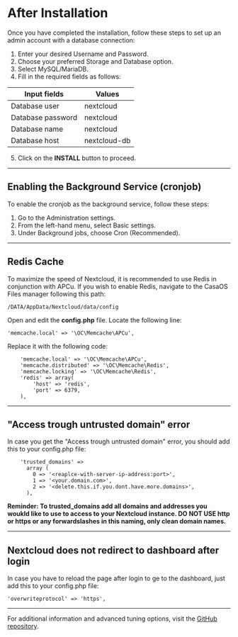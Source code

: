 # After Installation

Once you have completed the installation, follow these steps to set up an admin account with a database connection:

1. Enter your desired Username and Password.
2. Choose your preferred Storage and Database option.
3. Select MySQL/MariaDB.
4. Fill in the required fields as follows:

| Input fields       | Values         |
| ------------------ | -------------- |
| Database user      | nextcloud      |
| Database password  | nextcloud      |
| Database name      | nextcloud      |
| Database host      | nextcloud-db   |

5. Click on the **INSTALL** button to proceed.

---

## Enabling the Background Service (cronjob)

To enable the cronjob as the background service, follow these steps:

1. Go to the Administration settings.
2. From the left-hand menu, select Basic settings.
3. Under Background jobs, choose Cron (Recommended).

---

## Redis Cache

To maximize the speed of Nextcloud, it is recommended to use Redis in conjunction with APCu. If you wish to enable Redis, navigate to the CasaOS Files manager following this path:

`/DATA/AppData/Nextcloud/data/config`

Open and edit the **config.php** file. Locate the following line:

`'memcache.local' => '\OC\Memcache\APCu',`

Replace it with the following code:

```
    'memcache.local' => '\OC\Memcache\APCu',
    'memcache.distributed' => '\OC\Memcache\Redis',
    'memcache.locking' => '\OC\Memcache\Redis',
    'redis' => array(
        'host' => 'redis',
        'port' => 6379,
    ),
```
---

## "Access trough untrusted domain" error

In case you get the "Access trough untrusted domain" error, you should add this to your config.php file:
```
    'trusted_domains' => 
      array (
        0 => '<reaplce-with-server-ip-address:port>',
        1 => '<your.domain.com>',
        2 => '<delete.this.if.you.dont.have.more.domains>',
      ),
```

**Reminder: To trusted_domains add all domains and addresses you woukld like to use to access to your Nextcloud instance. DO NOT USE http or https or any forwardslashes in this naming, only clean domain names.**

---

## Nextcloud does not redirect to dashboard after login

In case you have to reload the page after login to ge to the dashboard, just add this to your config.php file:

```'overwriteprotocol' => 'https',```

---

For additional information and advanced tuning options, visit the [GitHub repository](https://github.com/crazy-max/docker-nextcloud/tree/master).
